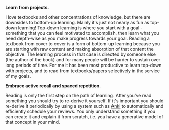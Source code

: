 **Learn from projects.**

I love textbooks and other concentrations of knowledge, but there are downsides to bottom-up learning. Mainly it's just not nearly as fun as top-down learning! Top-down learning is where you start with a goal - something that you can feel motivated to accomplish, then learn what you need depth-wise as you make progress towards your goal. Reading a textbook from cover to cover is a form of bottom-up learning because you are starting with raw content and making absorption of that content the objective. The learning process in that case is directed by someone else (the author of the book) and for many people will be harder to sustain over long periods of time. For me it has been most productive to learn top-down with projects, and to read from textbooks/papers selectively in the service of my goals.

**Embrace active recall and spaced repetition.**

Reading is only the first step on the path of learning. After you've read something you should try to re-derive it yourself. If it's important you should re-derive it periodically by using a system such as [Anki](http://augmentingcognition.com/ltm.html) to automatically and efficiently schedule your reviews. You only understand something if you can create it and explain it from scratch, i.e. you have a generative model of that concept in your mind. 
